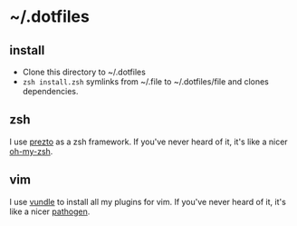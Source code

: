 # ~/.dotfiles

## install

* Clone this directory to ~/.dotfiles
* `zsh install.zsh` symlinks from ~/.file to ~/.dotfiles/file and clones dependencies.


## zsh

I use [prezto](https://github.com/sorin-ionescu/prezto) as a zsh framework.
If you've never heard of it, it's like a nicer [oh-my-zsh](https://github.com/robbyrussell/oh-my-zsh).

## vim

I use [vundle](https://github.com/gmarik/vundle) to install all my plugins for vim.
If you've never heard of it, it's like a nicer [pathogen](https://github.com/tpope/vim-pathogen).
